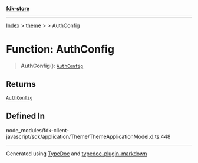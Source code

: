 [**fdk-store**](../../../README.md)
***

[Index](../../../API.md) > [theme](../../README.md) > [<internal>](../README.md) > AuthConfig

# Function: AuthConfig

> **AuthConfig**(): [`AuthConfig`](../type-aliases/type-alias.AuthConfig.md)

## Returns

[`AuthConfig`](../type-aliases/type-alias.AuthConfig.md)

## Defined In

node\_modules/fdk-client-javascript/sdk/application/Theme/ThemeApplicationModel.d.ts:448

***
Generated using [TypeDoc](https://typedoc.org/) and [typedoc-plugin-markdown](https://www.npmjs.com/package/typedoc-plugin-markdown)
